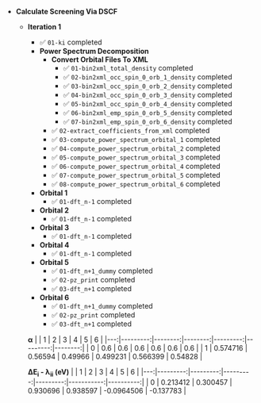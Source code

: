 - **Calculate Screening Via DSCF**
  - **Iteration 1**
    - ✅ `01-ki` completed  
    - **Power Spectrum Decomposition**
      - **Convert Orbital Files To XML**
        - ✅ `01-bin2xml_total_density` completed  
        - ✅ `02-bin2xml_occ_spin_0_orb_1_density` completed  
        - ✅ `03-bin2xml_occ_spin_0_orb_2_density` completed  
        - ✅ `04-bin2xml_occ_spin_0_orb_3_density` completed  
        - ✅ `05-bin2xml_occ_spin_0_orb_4_density` completed  
        - ✅ `06-bin2xml_emp_spin_0_orb_5_density` completed  
        - ✅ `07-bin2xml_emp_spin_0_orb_6_density` completed  
      - ✅ `02-extract_coefficients_from_xml` completed  
      - ✅ `03-compute_power_spectrum_orbital_1` completed  
      - ✅ `04-compute_power_spectrum_orbital_2` completed  
      - ✅ `05-compute_power_spectrum_orbital_3` completed  
      - ✅ `06-compute_power_spectrum_orbital_4` completed  
      - ✅ `07-compute_power_spectrum_orbital_5` completed  
      - ✅ `08-compute_power_spectrum_orbital_6` completed  
    - **Orbital 1**
      - ✅ `01-dft_n-1` completed  
    - **Orbital 2**
      - ✅ `01-dft_n-1` completed  
    - **Orbital 3**
      - ✅ `01-dft_n-1` completed  
    - **Orbital 4**
      - ✅ `01-dft_n-1` completed  
    - **Orbital 5**
      - ✅ `01-dft_n+1_dummy` completed  
      - ✅ `02-pz_print` completed  
      - ✅ `03-dft_n+1` completed  
    - **Orbital 6**
      - ✅ `01-dft_n+1_dummy` completed  
      - ✅ `02-pz_print` completed  
      - ✅ `03-dft_n+1` completed  

    **α**
    |    |        1 |       2 |       3 |        4 |        5 |       6 |
    |---:|---------:|--------:|--------:|---------:|---------:|--------:|
    |  0 | 0.6      | 0.6     | 0.6     | 0.6      | 0.6      | 0.6     |
    |  1 | 0.574716 | 0.56594 | 0.49966 | 0.499231 | 0.566399 | 0.54828 |

    **ΔE<sub>i</sub> - λ<sub>ii</sub> (eV)**
    |    |        1 |        2 |        3 |        4 |          5 |         6 |
    |---:|---------:|---------:|---------:|---------:|-----------:|----------:|
    |  0 | 0.213412 | 0.300457 | 0.930696 | 0.938597 | -0.0964506 | -0.137783 |

